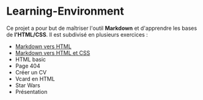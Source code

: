# Learning-Environment

Ce projet a pour but de maîtriser l'outil **Markdown** et d'apprendre les bases de **l'HTML/CSS**.
Il est subdivisé en plusieurs exercices :
* [Markdown vers HTML](https://github.com/tahrimostapha/Learning-Environment/tree/developpement/Markdown%20vers%20HTML)
* [Markdown vers HTML et CSS](https://github.com/tahrimostapha/Learning-Environment/tree/developpement/Markdown%20vers%20HTML%20et%20CSS)
* HTML basic
* Page 404
* Créer un CV
* Vcard en HTML
* Star Wars
* Présentation
